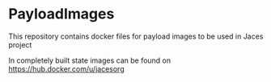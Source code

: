 # PayloadImages
This repository contains docker files for payload images to be used in Jaces project

In completely built state images can be found on https://hub.docker.com/u/jacesorg
